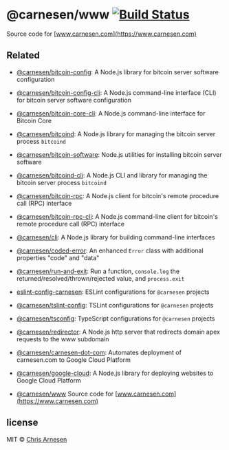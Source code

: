 # @carnesen/www [![Build Status](https://travis-ci.org/carnesen/www.svg?branch=master)](https://travis-ci.org/carnesen/www)

Source code for [www.carnesen.com](https://www.carnesen.com)

## Related
- [@carnesen/bitcoin-config](https://github.com/carnesen/bitcoin-config): A Node.js library for bitcoin server software configuration

- [@carnesen/bitcoin-config-cli](https://github.com/carnesen/bitcoin-core): A Node.js command-line interface (CLI) for bitcoin server software configuration

- [@carnesen/bitcoin-core-cli](https://github.com/carnesen/bitcoin-core-cli): A Node.js command-line interface for Bitcoin Core

- [@carnesen/bitcoind](https://github.com/carnesen/bitcoind): A Node.js library for managing the bitcoin server process `bitcoind`

- [@carnesen/bitcoin-software](https://github.com/carnesen/bitcoin-software): Node.js utilities for installing bitcoin server software

- [@carnesen/bitcoind-cli](https://github.com/carnesen/bitcoind-cli): A Node.js CLI and library for managing the bitcoin server process `bitcoind`

- [@carnesen/bitcoin-rpc](https://github.com/carnesen/bitcoin-rpc): A Node.js client for bitcoin's remote procedure call (RPC) interface

- [@carnesen/bitcoin-rpc-cli](https://github.com/carnesen/bitcoin-rpc): A Node.js command-line client for bitcoin's remote procedure call (RPC) interface

- [@carnesen/cli](https://github.com/carnesen/cli): A Node.js library for building command-line interfaces

- [@carnesen/coded-error](https://github.com/carnesen/coded-error): An enhanced `Error` class with additional properties "code" and "data"

- [@carnesen/run-and-exit](https://github.com/carnesen/run-and-exit): Run a function, `console.log` the returned/resolved/thrown/rejected value, and `process.exit`

- [eslint-config-carnesen](https://github.com/carnesen/eslint-config-carnesen): ESLint configurations for `@carnesen` projects

- [@carnesen/tslint-config](https://github.com/carnesen/tslint-config): TSLint configurations for `@carnesen` projects

- [@carnesen/tsconfig](https://github.com/carnesen/tsconfig): TypeScript configurations for `@carnesen` projects

- [@carnesen/redirector](https://github.com/carnesen/redirector): A Node.js http server that redirects domain apex requests to the www subdomain

- [@carnesen/carnesen-dot-com](https://github.com/carnesen/carnesen-dot-com): Automates deployment of carnesen.com to Google Cloud Platform

- [@carnesen/google-cloud](https://github.com/carnesen/google-cloud): A Node.js library for deploying websites to Google Cloud Platform

- [@carnesen/www](https://github.com/carnesen/www) Source code for [www.carnesen.com](https://www.carnesen.com)

## license

MIT © [Chris Arnesen](https://www.carnesen.com)
